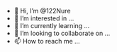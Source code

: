 - 👋 Hi, I’m @122Nure
- 👀 I’m interested in ...
- 🌱 I’m currently learning ...
- 💞️ I’m looking to collaborate on ...
- 📫 How to reach me ...

<!---
122Nure/122Nure is a ✨ special ✨ repository because its `README.md` (this file) appears on your GitHub profile.
You can click the Preview link to take a look at your changes.
--->
